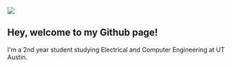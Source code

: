 ![](/assets/backdrop.jpg)
## Hey, welcome to my Github page!

I'm a 2nd year student studying Electrical and Computer Engineering at UT Austin.
